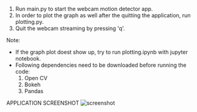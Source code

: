 1. Run main.py to start the webcam motion detector app.
2. In order to plot the graph as well after the quitting the application, run plotting.py.
3. Quit the webcam streaming by pressing 'q'.

Note: 
- If the graph plot doest show up, try to run plotting.ipynb with jupyter notebook.
- Following dependencies need to be downloaded before running the code:
	1) Open CV
	2) Bokeh
	3) Pandas

APPLICATION SCREENSHOT
![screenshot](https://user-images.githubusercontent.com/49030315/98471784-ff0e6a80-21ee-11eb-8e75-1fdee0d28380.png)
